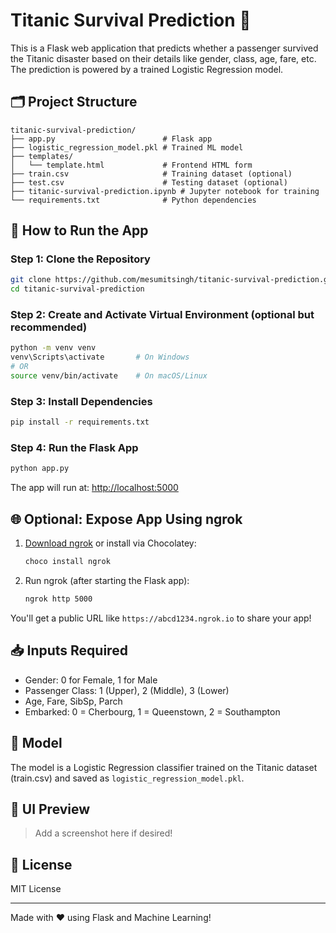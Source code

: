 # Titanic Survival Prediction 🚢

This is a Flask web application that predicts whether a passenger survived the Titanic disaster based on their details like gender, class, age, fare, etc. The prediction is powered by a trained Logistic Regression model.

## 🗂 Project Structure

```
titanic-survival-prediction/
├── app.py                        # Flask app
├── logistic_regression_model.pkl # Trained ML model
├── templates/
│   └── template.html             # Frontend HTML form
├── train.csv                     # Training dataset (optional)
├── test.csv                      # Testing dataset (optional)
├── titanic-survival-prediction.ipynb # Jupyter notebook for training
└── requirements.txt              # Python dependencies
```

## 🚀 How to Run the App

### Step 1: Clone the Repository
```bash
git clone https://github.com/mesumitsingh/titanic-survival-prediction.git
cd titanic-survival-prediction
```

### Step 2: Create and Activate Virtual Environment (optional but recommended)
```bash
python -m venv venv
venv\Scripts\activate       # On Windows
# OR
source venv/bin/activate    # On macOS/Linux
```

### Step 3: Install Dependencies
```bash
pip install -r requirements.txt
```

### Step 4: Run the Flask App
```bash
python app.py
```

The app will run at: [http://localhost:5000](http://localhost:5000)

## 🌐 Optional: Expose App Using ngrok

1. [Download ngrok](https://ngrok.com/download) or install via Chocolatey:
   ```bash
   choco install ngrok
   ```
2. Run ngrok (after starting the Flask app):
   ```bash
   ngrok http 5000
   ```

You'll get a public URL like `https://abcd1234.ngrok.io` to share your app!

## 📥 Inputs Required

- Gender: 0 for Female, 1 for Male  
- Passenger Class: 1 (Upper), 2 (Middle), 3 (Lower)  
- Age, Fare, SibSp, Parch  
- Embarked: 0 = Cherbourg, 1 = Queenstown, 2 = Southampton

## 🧠 Model

The model is a Logistic Regression classifier trained on the Titanic dataset (train.csv) and saved as `logistic_regression_model.pkl`.

## 📸 UI Preview

> Add a screenshot here if desired!

## 📜 License

MIT License

---

Made with ❤️ using Flask and Machine Learning!